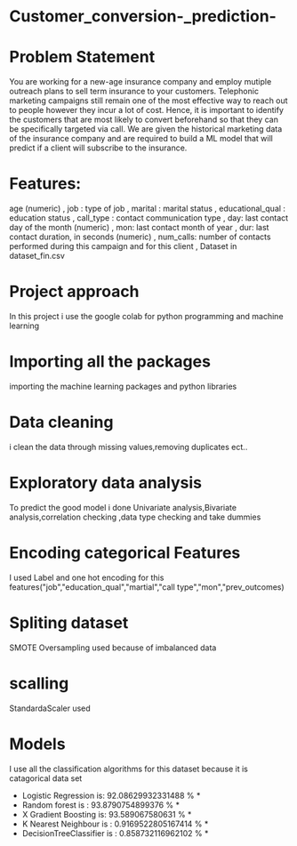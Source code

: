 # Customer_conversion-_prediction-
# Problem Statement 

You are working for a new-age insurance company and employ mutiple outreach plans to sell term insurance to your customers. Telephonic marketing campaigns still remain one of the most effective way to reach out to people however they incur a lot of cost. Hence, it is important to identify the customers that are most likely to convert beforehand so that they can be specifically targeted via call. We are given the historical marketing data of the insurance company and are required to build a ML model that will predict if a client will subscribe to the insurance.

# Features: 
age (numeric) ,
job : type of job ,
marital : marital status ,
educational_qual : education status ,
call_type : contact communication type ,
day: last contact day of the month (numeric) ,
mon: last contact month of year ,
dur: last contact duration, in seconds (numeric) ,
num_calls: number of contacts performed during this campaign and for this client  ,
Dataset in dataset_fin.csv 

# Project approach
In this project i use the google colab for python programming and machine learning
# Importing all the packages
importing the machine learning packages and python libraries
# Data cleaning
i clean the data through missing values,removing duplicates ect..
# Exploratory data analysis
To predict the good model i done Univariate analysis,Bivariate analysis,correlation checking ,data type checking and take dummies
# Encoding categorical Features
I used Label and one hot encoding for this features("job","education_qual","martial","call type","mon","prev_outcomes)
# Spliting dataset
SMOTE Oversampling used because of imbalanced data
# scalling
StandardaScaler used
# Models
I use all the classification algorithms for this dataset because it is catagorical data set
* Logistic Regression is:  92.08629932331488 % *
* Random forest is : 93.8790754899376 % *
* X Gradient Boosting is: 93.589067580631 % *
* K Nearest Neighbour is :  0.9169522805167414 % *
* DecisionTreeClassifier is :  0.858732116962102 % *
 

